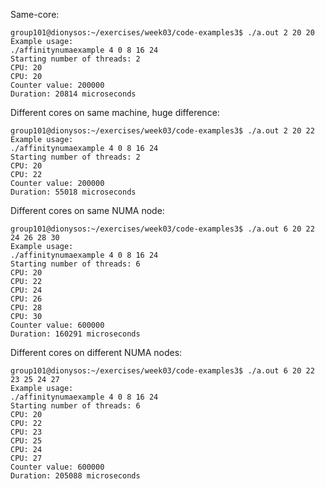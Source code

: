 Same-core:

```
group101@dionysos:~/exercises/week03/code-examples3$ ./a.out 2 20 20
Example usage:
./affinitynumaexample 4 0 8 16 24
Starting number of threads: 2
CPU: 20
CPU: 20
Counter value: 200000
Duration: 20814 microseconds
```

Different cores on same machine, huge difference:

```
group101@dionysos:~/exercises/week03/code-examples3$ ./a.out 2 20 22
Example usage:
./affinitynumaexample 4 0 8 16 24
Starting number of threads: 2
CPU: 20
CPU: 22
Counter value: 200000
Duration: 55018 microseconds
```

Different cores on same NUMA node:

```
group101@dionysos:~/exercises/week03/code-examples3$ ./a.out 6 20 22 24 26 28 30
Example usage:
./affinitynumaexample 4 0 8 16 24
Starting number of threads: 6
CPU: 20
CPU: 22
CPU: 24
CPU: 26
CPU: 28
CPU: 30
Counter value: 600000
Duration: 160291 microseconds
```

Different cores on different NUMA nodes:

```
group101@dionysos:~/exercises/week03/code-examples3$ ./a.out 6 20 22 23 25 24 27
Example usage:
./affinitynumaexample 4 0 8 16 24
Starting number of threads: 6
CPU: 20
CPU: 22
CPU: 23
CPU: 25
CPU: 24
CPU: 27
Counter value: 600000
Duration: 205088 microseconds
```
